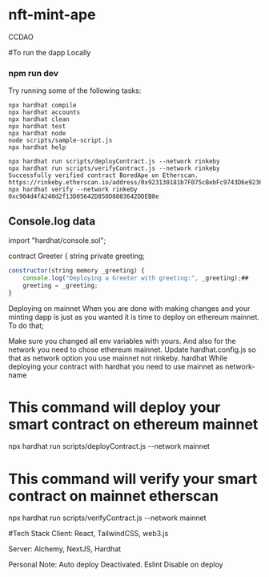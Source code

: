 # nft-mint-ape

CCDAO

#To run the dapp Locally

### npm run dev

Try running some of the following tasks:

```shell
npx hardhat compile
npx hardhat accounts
npx hardhat clean
npx hardhat test
npx hardhat node
node scripts/sample-script.js
npx hardhat help

npx hardhat run scripts/deployContract.js --network rinkeby
npx hardhat run scripts/verifyContract.js --network rinkeby
Successfully verified contract BoredApe on Etherscan.
https://rinkeby.etherscan.io/address/0x923130181b7F075cBebFc9743D6e923646FD9148#code
npx hardhat verify --network rinkeby 0xc904d4fA240d2f13D05642D850D8803642DDEB8e
```

## Console.log data
import "hardhat/console.sol";

contract Greeter {
    string private greeting;

```js
constructor(string memory _greeting) {
    console.log("Deploying a Greeter with greeting:", _greeting);##
    greeting = _greeting;
}
```

Deploying on mainnet
When you are done with making changes and your minting dapp is just as you wanted it is time to deploy on ethereum mainnet. To do that;

Make sure you changed all env variables with yours. And also for the network you need to chose ethereum mainnet.
Update hardhat.config.js so that as network option you use mainnet not rinkeby. hardhat
While deploying your contract with hardhat you need to use mainnet as network-name
  # This command will deploy your smart contract on ethereum mainnet
  npx hardhat run scripts/deployContract.js --network mainnet

  # This command will verify your smart contract on mainnet etherscan
  npx hardhat run scripts/verifyContract.js --network mainnet


#Tech Stack
Client: React, TailwindCSS, web3.js

Server: Alchemy, NextJS, Hardhat

Personal Note: Auto deploy Deactivated. Eslint Disable on deploy
